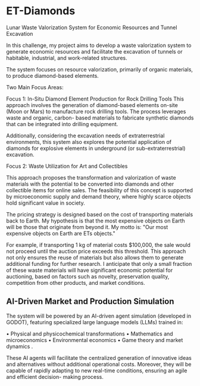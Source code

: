 # ET-Diamonds

Lunar Waste Valorization System for Economic Resources and Tunnel 
Excavation 


In this challenge, my project aims to develop a waste valorization system to generate 
economic resources and facilitate the excavation of tunnels or habitable, industrial, and 
work-related structures. 

The system focuses on resource valorization, primarily of organic materials, to produce 
diamond-based elements. 


Two Main Focus Areas: 

Focus 1: In-Situ Diamond Element Production for Rock Drilling Tools 
This approach involves the generation of diamond-based elements on-site (Moon or 
Mars) to manufacture rock drilling tools. The process leverages waste and organic, carbon-
based materials to fabricate synthetic diamonds that can be integrated into drilling 
equipment. 

Additionally, considering the excavation needs of extraterrestrial environments, this system 
also explores the potential application of diamonds for explosive elements in underground 
(or sub-extraterrestrial) excavation. 


Focus 2: Waste Utilization for Art and Collectibles 

This approach proposes the transformation and valorization of waste materials with the 
potential to be converted into diamonds and other collectible items for online sales. The 
feasibility of this concept is supported by microeconomic supply and demand theory, 
where highly scarce objects hold significant value in society. 

The pricing strategy is designed based on the cost of transporting materials back to Earth. 
My hypothesis is that the most expensive objects on Earth will be those that originate 
from beyond it. My motto is: 
"Our most expensive objects on Earth are ETs objects." 

For example, if transporting 1 kg of material costs $100,000, the sale would not proceed 
until the auction price exceeds this threshold. This approach not only ensures the reuse of 
materials but also allows them to generate additional funding for further research. 
I anticipate that only a small fraction of these waste materials will have significant 
economic potential for auctioning, based on factors such as novelty, preservation quality, 
competition from other products, and market conditions. 

 
 ## AI-Driven Market and Production Simulation 
The system will be powered by an AI-driven agent simulation (developed in GODOT), 
featuring specialized large language models (LLMs) trained in: 

•  Physical and physicochemical transformations 
•  Mathematics and microeconomics 
•  Environmental economics 
•  Game theory and market dynamics .


These AI agents will facilitate the centralized generation of innovative ideas and 
alternatives without additional operational costs. Moreover, they will be capable of 
rapidly adapting to new real-time conditions, ensuring an agile and efficient decision-
making process. 
 
